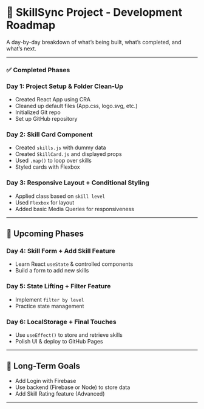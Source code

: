 # 📌 SkillSync Project - Development Roadmap

A day-by-day breakdown of what’s being built, what’s completed, and what’s next.

---

### ✅ Completed Phases

### Day 1: Project Setup & Folder Clean-Up
- Created React App using CRA
- Cleaned up default files (App.css, logo.svg, etc.)
- Initialized Git repo
- Set up GitHub repository

### Day 2: Skill Card Component
- Created `skills.js` with dummy data
- Created `SkillCard.js` and displayed props
- Used `.map()` to loop over skills
- Styled cards with Flexbox

### Day 3: Responsive Layout + Conditional Styling
- Applied class based on `skill level`
- Used `Flexbox` for layout
- Added basic Media Queries for responsiveness

---

## 🔨 Upcoming Phases

### Day 4: Skill Form + Add Skill Feature
- Learn React `useState` & controlled components
- Build a form to add new skills

### Day 5: State Lifting + Filter Feature
- Implement `filter by level`
- Practice state management

### Day 6: LocalStorage + Final Touches
- Use `useEffect()` to store and retrieve skills
- Polish UI & deploy to GitHub Pages

---

## 🧠 Long-Term Goals
- Add Login with Firebase
- Use backend (Firebase or Node) to store data
- Add Skill Rating feature (Advanced)

---
